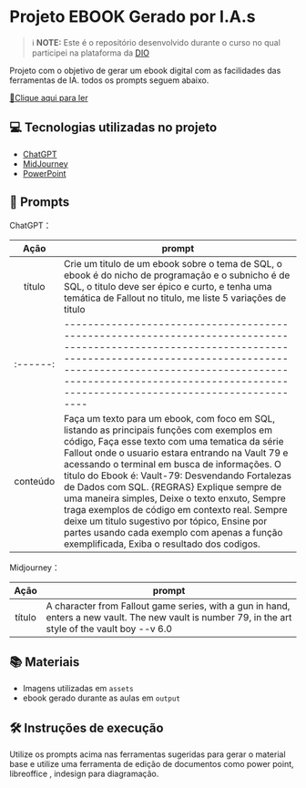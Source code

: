 
# Projeto EBOOK Gerado por I.A.s

> ℹ️ **NOTE:** Este é o repositório desenvolvido durante o curso no qual participei na plataforma da [DIO](https://dio.me)

Projeto com o objetivo de gerar um ebook digital com as facilidades das ferramentas de IA. todos os prompts
seguem abaixo.

<a href="https://github.com/alielsonfp/prompts-recipe-to-create-a-ebook/blob/main/output/ebook%20-%20sql%20fallout%20output.pdf" title="View PDF now"> 📕Clique aqui para ler</a>

## 💻 Tecnologias utilizadas no projeto

- [ChatGPT](https://chat.openai.com/) 
- [MidJourney](https://www.midjourney.com/app/)
- [PowerPoint](https://www.microsoft.com/en/microsoft-365/powerpoint)

## 🧠 Prompts


ChatGPT：

|   Ação   | prompt                                                                                                                                                                                                                                                                         |
| :------: | ------------------------------------------------------------------------------------------------------------------------------------------------------------------------------------------------------------------------------------------------------------------------------ |
|  título  | Crie um titulo de um ebook sobre o tema de SQL, o ebook é do nicho de programação e o subnicho é de SQL, o titulo deve ser épico e curto, e tenha uma temática de Fallout no titulo, me liste 5 variações de titulo                                                        |
| :------:| ------------------------------------------------------------------------------------------------------------------------------------------------------------------------------------------------------------------------------------------------------------------------------ |
| conteúdo | Faça um texto para um ebook, com foco em SQL, listando as principais funções com exemplos em código, Faça esse texto com uma tematica da série Fallout onde o usuario estara entrando na Vault 79 e acessando o terminal em busca de informações. O titulo do Ebook é: Vault-79: Desvendando Fortalezas de Dados com SQL. {REGRAS} Explique sempre de uma maneira simples, Deixe o texto enxuto, Sempre traga exemplos de código em contexto real. Sempre deixe um titulo sugestivo por tópico, Ensine por partes usando cada exemplo com apenas a função exemplificada, Exiba o resultado dos codigos. |



                                                                

Midjourney：

|  Ação  | prompt                                                                                 |
| :----: | -------------------------------------------------------------------------------------- |
| título | A character from Fallout game series, with a gun in hand, enters a new vault. The new vault is number 79, in the art style of the vault boy --v 6.0  |

## 📚 Materiais

- Imagens utilizadas em `assets`
- ebook gerado durante as aulas em `output`

## 🛠️ Instruções de execução

Utilize os prompts acima nas ferramentas sugeridas para gerar o material base e utilize uma ferramenta de edição de documentos como power point, libreoffice , indesign para diagramação.
